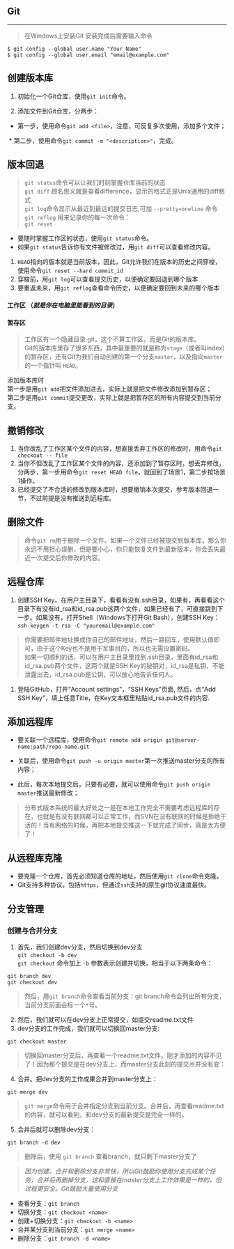 ## Git
-----
> 在Windows上安装Git
安装完成后需要输入命令
```
$ git config --global user.name "Your Name"
$ git config --global user.email "email@example.com"
```

## 创建版本库

1. 初始化一个Git仓库，使用`git init`命令。

2. 添加文件到Git仓库，分两步：

  * 第一步，使用命令`git add <file>`，注意，可反复多次使用，添加多个文件；

  * 第二步，使用命令`git commit -m "<description>"`，完成。


## 版本回退
 > `git status`命令可以让我们时刻掌握仓库当前的状态  
 > `git diff` 顾名思义就是查看difference，显示的格式正是Unix通用的diff格式  
 > `git log`命令显示从最近到最远的提交日志,可加 `--pretty=oneline` 命令  
 > `git reflog` 用来记录你的每一次命令：  
 > `git reset`
   * 要随时掌握工作区的状态，使用`git status`命令。
   * 如果`git status`告诉你有文件被修改过，用`git diff`可以查看修改内容。  

1. `HEAD`指向的版本就是当前版本，因此，Git允许我们在版本的历史之间穿梭，使用命令`git reset --hard commit_id`  
2. 穿梭前，用`git log`可以查看提交历史，以便确定要回退到哪个版本  
3. 要重返未来，用`git reflog`查看命令历史，以便确定要回到未来的哪个版本

#### 工作区 （*就是你在电脑里能看到的目录*）

#### 暂存区  
> 工作区有一个隐藏目录.git，这个不算工作区，而是Git的版本库。  
Git的版本库里存了很多东西，其中最重要的就是称为`stage`（或者叫index）的暂存区，还有Git为我们自动创建的第一个分支`master`，以及指向`master`的一个指针叫 `HEAD`。  

添加版本库时  
第一步是用`git add`把文件添加进去，实际上就是把文件修改添加到暂存区；  
第二步是用`git commit`提交更改，实际上就是把暂存区的所有内容提交到当前分支。

## 撤销修改  
1. 当你改乱了工作区某个文件的内容，想直接丢弃工作区的修改时，用命令`git checkout -- file`  
2. 当你不但改乱了工作区某个文件的内容，还添加到了暂存区时，想丢弃修改，分两步，第一步用命令`git reset HEAD file`，就回到了场景1，第二步按场景1操作。  
3. 已经提交了不合适的修改到版本库时，想要撤销本次提交，参考版本回退一节，不过前提是没有推送到远程库。  

## 删除文件
 > 命令`git rm`用于删除一个文件。如果一个文件已经被提交到版本库，那么你永远不用担心误删，但是要小心，你只能恢复文件到最新版本，你会丢失最近一次提交后你修改的内容。

## 远程仓库
 1. 创建SSH Key。在用户主目录下，看看有没有.ssh目录，如果有，再看看这个目录下有没有id_rsa和id_rsa.pub这两个文件，如果已经有了，可直接跳到下一步。如果没有，打开Shell（Windows下打开Git Bash），创建SSH Key：  
 `ssh-keygen -t rsa -C "youremail@example.com"`  
 > 你需要把邮件地址换成你自己的邮件地址，然后一路回车，使用默认值即可，由于这个Key也不是用于军事目的，所以也无需设置密码。  
如果一切顺利的话，可以在用户主目录里找到.ssh目录，里面有id_rsa和id_rsa.pub两个文件，这两个就是SSH Key的秘钥对，id_rsa是私钥，不能泄露出去，id_rsa.pub是公钥，可以放心地告诉任何人。  
 1. 登陆GitHub，打开“Account settings”，“SSH Keys”页面, 然后，点“Add SSH Key”，填上任意Title，在Key文本框里粘贴id_rsa.pub文件的内容.

## 添加远程库  
  * 要关联一个远程库，使用命令`git remote add origin git@server-name:path/repo-name.git`

  * 关联后，使用命令`git push -u origin master`第一次推送master分支的所有内容；

  * 此后，每次本地提交后，只要有必要，就可以使用命令`git push origin master`推送最新修改；

 > 分布式版本系统的最大好处之一是在本地工作完全不需要考虑远程库的存在，也就是有没有联网都可以正常工作，而SVN在没有联网的时候是拒绝干活的！当有网络的时候，再把本地提交推送一下就完成了同步，真是太方便了！

## 从远程库克隆
  * 要克隆一个仓库，首先必须知道仓库的地址，然后使用`git clone`命令克隆。  
  * Git支持多种协议，包括`https`，但通过`ssh`支持的原生git协议速度最快。

## 分支管理     
### 创建与合并分支
  1. 首先，我们创建dev分支，然后切换到dev分支  
  `git checkout -b dev`  
  `git checkout` 命令加上 `-b` 参数表示创建并切换，相当于以下两条命令：  
  ```
  git branch dev  
  git checkout dev
  ```
  > 然后，用`git branch`命令查看当前分支：git branch命令会列出所有分支，当前分支前面会标一个`*`号。
  2. 然后，我们就可以在dev分支上正常提交，如提交readme.txt文件
  3. dev分支的工作完成，我们就可以切换回master分支:  
  ```
  git checkout master
  ```
  > 切换回master分支后，再查看一个readme.txt文件，刚才添加的内容不见了！因为那个提交是在dev分支上，而master分支此刻的提交点并没有变：
  4. 合并。把dev分支的工作成果合并到master分支上：
  ```
  git merge dev
  ```
  > `git merge`命令用于合并指定分支到当前分支。合并后，再查看readme.txt的内容，就可以看到，和dev分支的最新提交是完全一样的。  
  5. 合并后就可以删除dev分支：
  ```
  git branch -d dev
  ```
  > 删除后，使用 `git branch` 查看branch，就只剩下master分支了

> *因为创建、合并和删除分支非常快，所以Git鼓励你使用分支完成某个任务，合并后再删掉分支，这和直接在master分支上工作效果是一样的，但过程更安全。Git鼓励大量使用分支*    

* 查看分支：`git branch`  
* 切换分支：`git checkout <name>`  
* 创建+切换分支：`git checkout -b <name>`    
* 合并某分支到当前分支：`git merge <name>`   
* 删除分支：`git branch -d <name>`  
